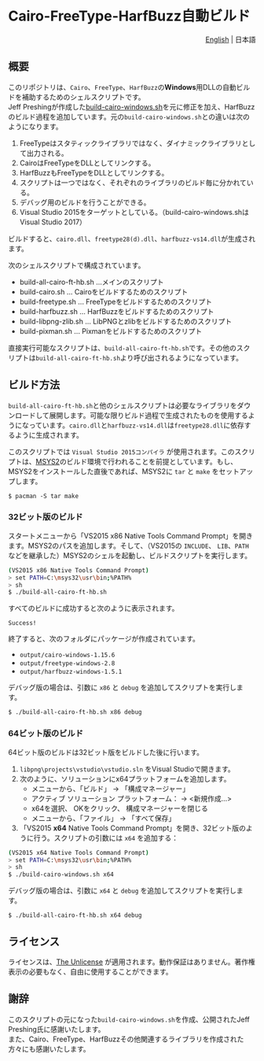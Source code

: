 # Cairo-FreeType-HarfBuzz自動ビルド
<div style="text-align:right"><a href="./README_EN.md">English</a> | 日本語</div>

## 概要
このリポジトリは、`Cairo`、`FreeType`、`HarfBuzz`の**Windows**用DLLの自動ビルドを補助するためのシェルスクリプトです。  
Jeff Preshingが作成した[build-cairo-windows.sh](https://github.com/preshing/cairo-windows)を元に修正を加え、HarfBuzzのビルド過程を追加しています。元の`build-cairo-windows.sh`との違いは次のようになります。
1. FreeTypeはスタティックライブラリではなく、ダイナミックライブラリとして出力される。
2. CairoはFreeTypeをDLLとしてリンクする。
3. HarfBuzzもFreeTypeをDLLとしてリンクする。
4. スクリプトは一つではなく、それぞれのライブラリのビルド毎に分かれている。
5. デバッグ用のビルドを行うことができる。
5. Visual Studio 2015をターゲットとしている。（build-cairo-windows.shはVisual Studio 2017）

ビルドすると、`cairo.dll`、`freetype28(d).dll`、`harfbuzz-vs14.dll`が生成されます。

次のシェルスクリプトで構成されています。
* build-all-cairo-ft-hb.sh ...メインのスクリプト
* build-cairo.sh ... Cairoをビルドするためのスクリプト
* build-freetype.sh ... FreeTypeをビルドするためのスクリプト
* build-harfbuzz.sh ... HarfBuzzをビルドするためのスクリプト
* build-libpng-zlib.sh ... LibPNGとzlibをビルドするためのスクリプト
* build-pixman.sh ... Pixmanをビルドするためのスクリプト

直接実行可能なスクリプトは、`build-all-cairo-ft-hb.sh`です。その他のスクリプトは`build-all-cairo-ft-hb.sh`より呼び出されるようになっています。

## ビルド方法

`build-all-cairo-ft-hb.sh`と他のシェルスクリプトは必要なライブラリをダウンロードして展開します。可能な限りビルド過程で生成されたものを使用するようになっています。`cairo.dll`と`harfbuzz-vs14.dll`は`freetype28.dll`に依存するように生成されます。

このスクリプトでは `Visual Studio 2015コンパイラ` が使用されます。このスクリプトは、[MSYS2](http://www.msys2.org/)のビルド環境で行われることを前提としています。もし、MSYS2をインストールした直後であれば、MSYS2に `tar` と `make` をセットアップします。

    $ pacman -S tar make

### 32ビット版のビルド

スタートメニューから「VS2015 x86 Native Tools Command Prompt」を開きます。MSYS2のパスを追加します。そして、（VS2015の `INCLUDE`、
 `LIB`、`PATH` などを継承した）MSYS2のシェルを起動し、ビルドスクリプトを実行します。

```sh
(VS2015 x86 Native Tools Command Prompt)
> set PATH=C:\msys32\usr\bin;%PATH%
> sh
$ ./build-all-cairo-ft-hb.sh
```
すべてのビルドに成功すると次のように表示されます。

    Success!


終了すると、次のフォルダにパッケージが作成されています。
+ `output/cairo-windows-1.15.6`
+ `output/freetype-windows-2.8`
+ `output/harfbuzz-windows-1.5.1`

デバッグ版の場合は、引数に `x86` と `debug` を追加してスクリプトを実行します。

    $ ./build-all-cairo-ft-hb.sh x86 debug

### 64ビット版のビルド
64ビット版のビルドは32ビット版をビルドした後に行います。

1. `libpng\projects\vstudio\vstudio.sln` をVisual Studioで開きます。
2.  次のように、ソリューションにx64プラットフォームを追加します。
    * メニューから、「ビルド」 &rarr; 「構成マネージャー」
    * アクティブ ソリューション プラットフォーム： &rarr; <新規作成...>
    * x64を選択、 OKをクリック、 構成マネージャーを閉じる
    * メニューから、「ファイル」 &rarr; 「すべて保存」
3. 「VS2015 **x64** Native Tools Command Prompt」を開き、32ビット版のように行う。スクリプトの引数には `x64` を追加する：

```sh
(VS2015 x64 Native Tools Command Prompt)
> set PATH=C:\msys32\usr\bin;%PATH%
> sh
$ ./build-cairo-windows.sh x64
```
デバッグ版の場合は、引数に `x64` と `debug` を追加してスクリプトを実行します。

    $ ./build-all-cairo-ft-hb.sh x64 debug

## ライセンス
ライセンスは、[The Unlicense](http://unlicense.org/) が適用されます。動作保証はありません。著作権表示の必要もなく、自由に使用することができます。

## 謝辞
このスクリプトの元になった`build-cairo-windows.sh`を作成、公開されたJeff Preshing氏に感謝いたします。  
また、Cairo、FreeType、HarfBuzzその他関連するライブラリを作成された方々にも感謝いたします。
